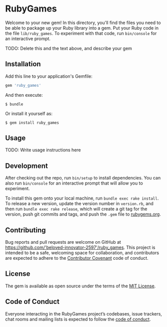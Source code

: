 # RubyGames

Welcome to your new gem! In this directory, you'll find the files you need to be able to package up your Ruby library into a gem. Put your Ruby code in the file `lib/ruby_games`. To experiment with that code, run `bin/console` for an interactive prompt.

TODO: Delete this and the text above, and describe your gem

## Installation

Add this line to your application's Gemfile:

```ruby
gem 'ruby_games'
```

And then execute:

    $ bundle

Or install it yourself as:

    $ gem install ruby_games

## Usage

TODO: Write usage instructions here

## Development

After checking out the repo, run `bin/setup` to install dependencies. You can also run `bin/console` for an interactive prompt that will allow you to experiment.

To install this gem onto your local machine, run `bundle exec rake install`. To release a new version, update the version number in `version.rb`, and then run `bundle exec rake release`, which will create a git tag for the version, push git commits and tags, and push the `.gem` file to [rubygems.org](https://rubygems.org).

## Contributing

Bug reports and pull requests are welcome on GitHub at https://github.com/'beloved-innovator-2597'/ruby_games. This project is intended to be a safe, welcoming space for collaboration, and contributors are expected to adhere to the [Contributor Covenant](http://contributor-covenant.org) code of conduct.

## License

The gem is available as open source under the terms of the [MIT License](https://opensource.org/licenses/MIT).

## Code of Conduct

Everyone interacting in the RubyGames project’s codebases, issue trackers, chat rooms and mailing lists is expected to follow the [code of conduct](https://github.com/'beloved-innovator-2597'/ruby_games/blob/master/CODE_OF_CONDUCT.md).
